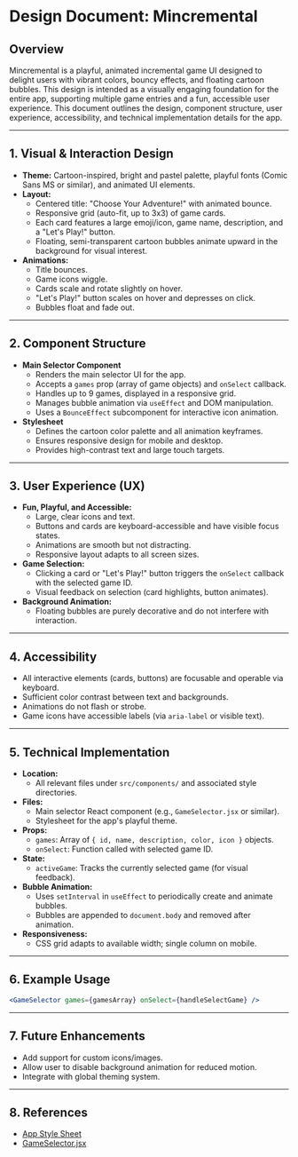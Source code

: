 # Design Document: Mincremental

## Overview
Mincremental is a playful, animated incremental game UI designed to delight users with vibrant colors, bouncy effects, and floating cartoon bubbles. This design is intended as a visually engaging foundation for the entire app, supporting multiple game entries and a fun, accessible user experience. This document outlines the design, component structure, user experience, accessibility, and technical implementation details for the app.

---

## 1. Visual & Interaction Design

- **Theme:** Cartoon-inspired, bright and pastel palette, playful fonts (Comic Sans MS or similar), and animated UI elements.
- **Layout:**
  - Centered title: "Choose Your Adventure!" with animated bounce.
  - Responsive grid (auto-fit, up to 3x3) of game cards.
  - Each card features a large emoji/icon, game name, description, and a "Let's Play!" button.
  - Floating, semi-transparent cartoon bubbles animate upward in the background for visual interest.
- **Animations:**
  - Title bounces.
  - Game icons wiggle.
  - Cards scale and rotate slightly on hover.
  - "Let's Play!" button scales on hover and depresses on click.
  - Bubbles float and fade out.

---

## 2. Component Structure

- **Main Selector Component**
  - Renders the main selector UI for the app.
  - Accepts a `games` prop (array of game objects) and `onSelect` callback.
  - Handles up to 9 games, displayed in a responsive grid.
  - Manages bubble animation via `useEffect` and DOM manipulation.
  - Uses a `BounceEffect` subcomponent for interactive icon animation.
- **Stylesheet**
  - Defines the cartoon color palette and all animation keyframes.
  - Ensures responsive design for mobile and desktop.
  - Provides high-contrast text and large touch targets.

---

## 3. User Experience (UX)

- **Fun, Playful, and Accessible:**
  - Large, clear icons and text.
  - Buttons and cards are keyboard-accessible and have visible focus states.
  - Animations are smooth but not distracting.
  - Responsive layout adapts to all screen sizes.
- **Game Selection:**
  - Clicking a card or "Let's Play!" button triggers the `onSelect` callback with the selected game ID.
  - Visual feedback on selection (card highlights, button animates).
- **Background Animation:**
  - Floating bubbles are purely decorative and do not interfere with interaction.

---

## 4. Accessibility

- All interactive elements (cards, buttons) are focusable and operable via keyboard.
- Sufficient color contrast between text and backgrounds.
- Animations do not flash or strobe.
- Game icons have accessible labels (via `aria-label` or visible text).

---

## 5. Technical Implementation

- **Location:**
  - All relevant files under `src/components/` and associated style directories.
- **Files:**
  - Main selector React component (e.g., `GameSelector.jsx` or similar).
  - Stylesheet for the app's playful theme.
- **Props:**
  - `games`: Array of `{ id, name, description, color, icon }` objects.
  - `onSelect`: Function called with selected game ID.
- **State:**
  - `activeGame`: Tracks the currently selected game (for visual feedback).
- **Bubble Animation:**
  - Uses `setInterval` in `useEffect` to periodically create and animate bubbles.
  - Bubbles are appended to `document.body` and removed after animation.
- **Responsiveness:**
  - CSS grid adapts to available width; single column on mobile.

---

## 6. Example Usage

```jsx
<GameSelector games={gamesArray} onSelect={handleSelectGame} />
```

---

## 7. Future Enhancements
- Add support for custom icons/images.
- Allow user to disable background animation for reduced motion.
- Integrate with global theming system.

---

## 8. References
- [App Style Sheet](../src/App.css)
- [GameSelector.jsx](../src/components/gameselector/GameSelector.jsx)
